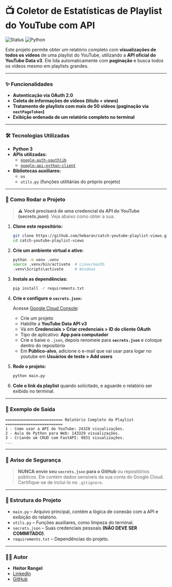 # 📺 Coletor de Estatísticas de Playlist do YouTube com API

![Status](https://img.shields.io/badge/status-conclu%C3%ADdo-brightgreen)
![Python](https://img.shields.io/badge/python-3.12%2B-blue)

Este projeto permite obter um relatório completo com **visualizações de todos os vídeos** de uma playlist do YouTube, utilizando a **API oficial do YouTube Data v3**. Ele lida automaticamente com **paginação** e busca todos os vídeos mesmo em playlists grandes.

---

### ✨ Funcionalidades

* **Autenticação via OAuth 2.0**
* **Coleta de informações de vídeos (título + views)**
* **Tratamento de playlists com mais de 50 vídeos (paginação via `nextPageToken`)**
* **Exibição ordenada de um relatório completo no terminal**

---

### 🛠️ Tecnologias Utilizadas

* **Python 3**
* **APIs utilizadas:**
  * [`google-auth-oauthlib`](https://pypi.org/project/google-auth-oauthlib/)
  * [`google-api-python-client`](https://pypi.org/project/google-api-python-client/)
* **Bibliotecas auxiliares:**
  * `os`
  * `utils.py` (funções utilitárias do próprio projeto)

---

### 🚀 Como Rodar o Projeto

> ⚠️ **Você precisará de uma credencial da API do YouTube (secrets.json)**. Veja abaixo como obter a sua.

1. **Clone este repositório:**

   ```bash
   git clone https://github.com/hebaran/catch-youtube-playlist-views.git
   cd catch-youtube-playlist-views
   ```

2. **Crie um ambiente virtual e ative:**

   ```bash
   python -m venv .venv
   source .venv/bin/activate  # Linux/macOS
   .venv\Scripts\activate     # Windows
   ```

3. **Instale as dependências:**

   ```bash
   pip install -r requirements.txt
   ```

4. **Crie e configure o `secrets.json`:**

   Acesse [Google Cloud Console](https://console.cloud.google.com/):
   * Crie um projeto
   * Habilite a **YouTube Data API v3**
   * Vá em **Credenciais > Criar credenciais > ID do cliente OAuth**
   * Tipo de aplicativo: **App para computador**
   * Crie e baixe o `.json`, depois renomeie para **`secrets.json`** e coloque dentro do repositório
   * Em **Público-alvo**, adicione o e-mail que vai usar para logar no youtube em **Usuários de teste > Add users**

5. **Rode o projeto:**

   ```bash
   python main.py
   ```

6. **Cole o link da playlist** quando solicitado, e aguarde o relatório ser exibido no terminal.

---

### 🧾 Exemplo de Saída

```text
========================= Relatório Completo da Playlist =========================
1 - Como usar a API do YouTube: 24328 visualizações.
2 - Aula de Python para Web: 143329 visualizações.
3 - Criando um CRUD com FastAPI: 9831 visualizações.
...
```

---

### 🔐 Aviso de Segurança

> **NUNCA envie seu `secrets.json` para o GitHub** ou repositórios públicos. Ele contém dados sensíveis da sua conta do Google Cloud. Certifique-se de incluí-lo no `.gitignore`.

---

### 📂 Estrutura do Projeto

* `main.py` – Arquivo principal, contém a lógica de conexão com a API e exibição do relatório.
* `utils.py` – Funções auxiliares, como limpeza do terminal.
* `secrets.json` – Suas credenciais pessoais **(NÃO DEVE SER COMMITADO)**.
* `requirements.txt` – Dependências do projeto.

---

### 👨‍💻 Autor

* **Heitor Rangel**
* [LinkedIn](https://www.linkedin.com/in/heitor-rangel/)
* [GitHub](https://github.com/hebaran/)
